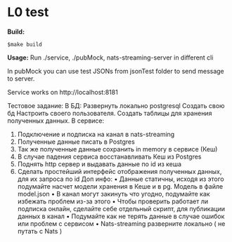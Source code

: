# L0 test

**Build:**
```
$make build
```

**Usage:**
Run ./service, ./pubMock, nats-streaming-server in different cli

In pubMock you can use test JSONs from jsonTest folder to send message to server.

Service works on http://localhost:8181


Тестовое задание:
В БД:
Развернуть локально postgresql
Создать свою бд
Настроить своего пользователя.
Создать таблицы для хранения полученных данных.
В сервисе:
1. Подключение и подписка на канал в nats-streaming
2. Полученные данные писать в Postgres
3. Так же полученные данные сохранить in memory в сервисе (Кеш)
4. В случае падения сервиса восстанавливать Кеш из Postgres
5. Поднять http сервер и выдавать данные по id из кеша
6. Сделать простейший интерфейс отображения полученных данных, для их запроса по id
Доп инфо:
• Данные статичны, исходя из этого подумайте насчет модели хранения в Кеше и в pg. Модель в файле model.json
• В канал могут закинуть что угодно, подумайте как избежать проблем из-за этого
• Чтобы проверить работает ли подписка онлайн, сделайте себе отдельный скрипт, для публикации данных в канал
• Подумайте как не терять данные в случае ошибок или проблем с сервисом
• Nats-streaming разверните локально ( не путать с Nats )
